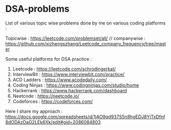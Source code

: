 # DSA-problems
List of various topic wise problems done by me on various coding platforms :

Topicwise : https://leetcode.com/problemset/all/ 
//
companywise : https://github.com/xizhengszhang/Leetcode_company_frequency/tree/master

Some useful platforms for DSA practice :

1. Leetcode : https://leetcode.com/schrodingerkat/
2. InterviewBit : https://www.interviewbit.com/practice/
3. ACD Ladders : https://www.acodedaily.com/
4. Coding Ninjas : https://www.codingninjas.com/studio/home
5. Hackerrank : https://www.hackerrank.com/dashboard
6. Neetcode : https://neetcode.io/
7. Codeforces : https://codeforces.com/
   
Here I share my approach : https://docs.google.com/spreadsheets/d/1jAO9qd937S5n8hgEDJ8YjTxDfnf8dODAzDaG2LEk6Xk/edit#gid=2086084803

